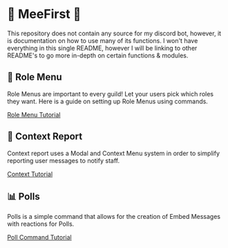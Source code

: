 # 🥇 MeeFirst 🥇

This repository does not contain any source for my discord bot, however, it is documentation on how to use many of its functions.
I won't have everything in this single README, however I will be linking to other README's to go more in-depth on certain functions & modules.

## 🍔 Role Menu

Role Menus are important to every guild! Let your users pick which roles they want. Here is a guide on setting up Role Menus using commands.

[Role Menu Tutorial](RoleMenu.md)

## 🚩 Context Report
Context report uses a Modal and Context Menu system in order to simplify reporting user messages to notify staff.

[Context Tutorial](contextReport.md)

## 📊 Polls

Polls is a simple command that allows for the creation of Embed Messages with reactions for Polls.

[Poll Command Tutorial ](Polls.md)